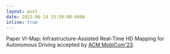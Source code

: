 ```yaml
---
layout: post
date: 2023-06-14 15:59:00-0400
inline: true
---
```


Paper VI-Map: Infrastructure-Assisted Real-Time HD Mapping for Autonomous Driving accepted by [ACM MobiCom'23](https://sigmobile.org/mobicom/2023/).